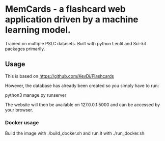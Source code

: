 # MemCards - a flashcard web application driven by a machine learning model.

Trained on multiple PSLC datasets. Built with python Lentil and Sci-kit packages primarily. 

## Usage

This is based on https://github.com/KevDi/Flashcards

However, the database has already been created so you simply have to run:

python3 manage.py runserver

The website will then be available on 127.0.0.1:5000 and can be accessed by
your browser.

### Docker usage

Build the image with ./build_docker.sh and run it with ./run_docker.sh

